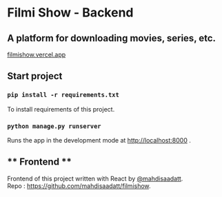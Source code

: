 # Filmi Show - Backend

## A platform for downloading movies, series, etc.

[filmishow.vercel.app](https://filmishow.vercel.app)

## Start project

### `pip install -r requirements.txt`

To install requirements of this project.

### `python manage.py runserver`

Runs the app in the development mode at [http://localhost:8000](http://localhost:8000) .

## ** Frontend **

Frontend of this project written with React by [@mahdisaadatt](https://github.com/mahdisaadatt).
<br>
Repo : https://github.com/mahdisaadatt/filmishow.
